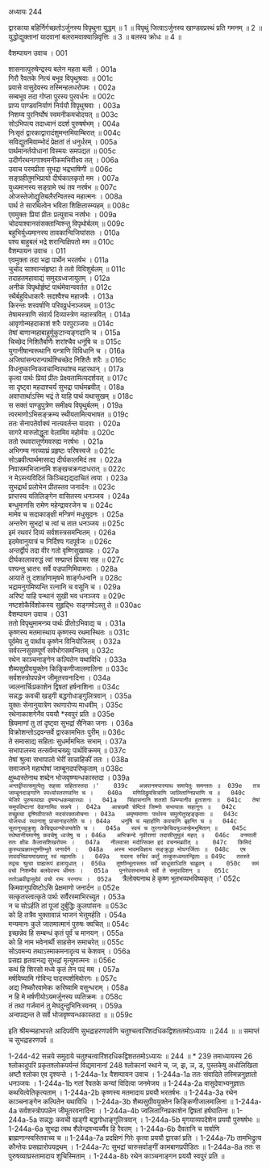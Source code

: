 अध्यायः 244

द्वारकाया बहिर्निर्गच्छतोऽर्जुनस्य विपृथुना युद्धम् ॥ 1 ॥ विपृथुं जित्वाऽर्जुनस्य खाण्डवप्रस्थं प्रति गमनम् ॥ 2 ॥ युद्धोद्युक्तानां यादवानां बलरामवाक्यान्निवृत्तिः ॥ 3 ॥ बलस्य क्रोधः ॥ 4 ॥

वैशम्पायन उवाच ।	001  

शासनात्पुरुषेन्द्रस्य बलेन महता बली ।	001a  
गिरौ रैवतके नित्यं बभूव विपृथुश्रवाः ॥	001c  
प्रवासे वासुदेवस्य तस्मिन्हलधरोपमः ।	002a  
सम्बभूव तदा गोप्ता पुरस्य पुरवर्धनः ॥	002c  
प्राप्य पाण्डवनिर्याणं निर्ययौ विपृथुश्रवाः ।	003a  
निशम्य पुरनिर्घोषं स्वमनीकमचोदयत् ॥	003c  
सोऽभिपत्य तदाध्वानं ददर्श पुरुषर्षभम् ।	004a  
निःसृतं द्वारकाद्वारादंशुमन्तमिवाम्बिरात् ॥	004c  
सविद्युतमिवाम्भोदं प्रेक्षतां तं धनुर्धरम् ।	005a  
पार्थमानर्तयोधानां विस्मयः समपद्यत ॥	005c  
उदीर्णरथनागाश्वमनीकमभिवीक्ष्य तत् ।	006a  
उवाच परमप्रीता सुभद्रा भद्रभाषिणी ॥	006c  
सङ्ग्रहीतुमभिप्रायो दीर्घकालकृतो मम ।	007a  
युध्यमानस्य सङ्ग्रामे रथं तव नरर्षभ ॥	007c  
ओजस्तेजोद्युतिबलैरन्वितस्य महात्मनः ।	008a  
पार्थ ते सारथित्वेन भविता शिक्षितास्म्यहम् ॥	008c  
एवमुक्तः प्रियां प्रीतः प्रत्युवाच नरर्षभः ।	009a  
चोदयाश्वानसंसक्तान्विश्न्तु विपृथोर्बलम् ॥	009c  
बहुभिर्युध्यमानस्य तावकान्विजिघांसतः ।	010a  
पश्य बाहुबलं भद्रे शरान्विक्षिपतो मम ॥	010c  
वैशम्पायन उवाच ।	011  
एवमुक्ता तदा भद्रा पार्थेन भरतर्षभ ।	011a  
चुचोद साश्वान्संहृष्टा ते ततो विविशुर्बलम् ॥	011c  
तदाहतमहावाद्यं समुदग्रध्वजायुतम् ।	012a  
अनीकं विपृथोर्हृष्टं पार्थमेवान्ववर्तत ॥	012c  
रथैर्बहुविधाकारैः सदश्वैश्च महाजवैः ।	013a  
किरन्तः शरवर्षाणि परिवव्रुर्धनञ्जयम् ॥	013c  
तेषामस्त्राणि संवार्य दिव्यास्त्रेण महास्त्रवित् ।	014a  
आवृणोन्महदाकाशं शरैः परपुरञ्जयः ॥	014c  
तेषां बाणान्महाबाहुर्मुकुटान्यङ्गदानि च ।	015a  
चिच्छेद निशितैर्बाणैः शरांश्चैव धनूंषि च ॥	015c  
युगानीषान्वरूथानि यन्त्राणि विविधानि च ।	016a  
अजिघांसन्परान्पार्थश्चिच्छेद निशितैः शरैः ॥	016c  
विधनुष्कान्विकवचान्विरथांश्च महारथान् ।	017a  
कृत्वा पार्थः प्रियां प्रीतः प्रेक्ष्यतामित्यदर्शयत् ॥	017c  
सा दृष्ट्वा महदाश्चर्यं सुभद्रा पार्थमब्रवीत् ।	018a  
अवाप्तार्थाऽस्मि भद्रं ते याहि पार्थ यथासुखम् ॥	018c  
स सक्तं पाण्डुपुत्रेण समीक्ष्य विपृथुर्बलम् ।	019a  
त्वरमाणोऽभिसङ्क्रम्य स्थीयतामित्यभाषत ॥	019c  
ततः सेनापतेर्वाक्यं नात्यवर्तन्त यादवाः ।	020a  
सागरे मारुतोद्धूता वेलामिव महोर्मयः ॥	020c  
ततो रथवरात्तूर्णमवरुह्य नरर्षभः ।	021a  
अभिगम्य नरव्याघ्रं प्रहृष्टः परिषस्वजे ॥	021c  
सोऽब्रवीत्पार्थमासाद्य दीर्घकालमिदं तव ।	022a  
निवासमभिजानामि शङ्खचक्रगदाधरात् ॥	022c  
न मेऽस्त्यविदितं किञ्चिद्यद्यदाचितं त्वया ।	023a  
सुभद्रार्थं प्रलोभेन प्रीतस्तव जनार्दनः ॥	023c  
प्राप्तस्य यतिलिङ्गेन वासितस्य धनञ्जय ।	024a  
बन्धुमानसि रामेण महेन्द्रावरजेन च ॥	024c  
मामेव च सदाकाङ्क्षी मन्त्रिणं मधुसूदनः ।	025a  
अन्तरेण सुभद्रां च त्वां च तात धनञ्जय ॥	025c  
इमं रथवरं दिव्यं सर्वशस्त्रसमन्वितम् ।	026a  
इदमेवानुयात्रं च निर्दिश्य गदपूर्वजः ॥	026c  
अन्तर्द्वीपं तदा वीर गतो वृष्णिसुखावहः ।	027a  
दीर्घकालावरुद्धं त्वां सम्प्राप्तं प्रियया सह ॥	027c  
पश्यन्तु भ्रातरः सर्वे वज्रपाणिमिवामराः ।	028a  
आयाते तु दशार्हाणामृषभे शार्ङ्गधन्वनि ॥	028c  
भद्रामनुगमिष्यन्ति रत्नानि च वसूनि च ।	029a  
अरिष्टं याहि पन्थानं सुखी भव धनञ्जय ॥	029c  
नष्टशोकैर्विशोकस्य सुहृद्भिः सङ्गमोऽस्तु ते ॥	030ac  
वैशम्पायन उवाच ।	031  
ततो विपृथुमामन्त्र्य पार्थः प्रीतोऽभिवाद्य च ।	031a  
कृष्णस्य मतमास्थाय कृष्णस्य रथमास्थितः ॥	031c  
पूर्वमेव तु पार्थाय कृष्णेन विनियोजितम् ।	032a  
सर्वरत्नसुसम्पूर्णं सर्वभोगसमन्वितम् ॥	032c  
रथेन काञ्चनाङ्गेन कल्पितेन यथाविधि ।	033a  
शैब्यसुग्रीवयुक्तेन किङ्किणीजालमालिना ॥	033c  
सर्वशस्त्रोपपन्नेन जीमूतरवनादिना ।	034a  
ज्वलनार्चिःप्रकाशेन द्विषतां हर्षनाशिना ॥	034c  
सन्नद्धः कवची खड्गी बद्धगोधाङ्गुलित्रवान् ।	035a  
युक्तः सेनानुयात्रेण रथणारोप्य माधवीम् ।	035c  
रथेनाकाशगेनैव पययौ *स्वपुरं प्रति ॥	035e  
ह्रियमाणां तु तां दृष्ट्वा सुभद्रां सैनिका जनाः ।	036a  
विक्रोशन्तोऽद्रवन्सर्वे द्वारकामभितः पुरीम् ॥	036c  
ते समासाद्य सहिताः सुधर्मामभितः सभाम् ।	037a  
सभापालस्य तत्सर्वमाचख्युः पार्थविक्रमम् ॥	037c  
तेषां श्रुत्वा सभापालो भेरीं सान्नाहिकीं ततः ।	038a  
समाजघ्ने महाघोषां जाम्बूनदपरिष्कृताम् ॥	038c  
क्षुब्धास्तेनाथ शब्देन भोजवृष्ण्यन्धकास्तदा ।	039a  
`अन्तर्द्वीपात्समुत्पेतुः सहसा सहितास्तदा ।'	039c  
अन्नपानमपास्याथ समापेतुः समन्ततः ॥	039e  
तत्र जाम्बूनदाङ्गानि स्पर्ध्यास्तरणवन्ति च ।	040a  
मणिविद्रुमचित्राणि ज्वलिताग्निप्रभाणि च ॥	040c  
भेजिरे पुरुषव्याघ्रा वृष्ण्यन्धकमहारथाः ।	041a  
सिंहासनानि शतशो धिष्ण्यानीव हुताशनाः ॥	041c  
तेषां समुपविष्टानां देवानामिव सन्नये ।	042a  
आचख्यौ चेष्टितं जिष्णोः सभापालः सहानुगः ॥	042c  
तच्छ्रुत्वा वृष्णिवीरास्ते मदसंरक्तलोचनाः ।	043a  
अमृष्यमाणाः पार्थस्य समुत्पेतुरहङ्कृताः ॥	043c  
योजयध्वं रथानाशु प्रासानाहरतेति च ।	044a  
धनूंषि च महार्हाणि कवचानि बृहन्ति च ॥	044c  
सूतानुच्चुक्रुशुः केचिद्रथान्योजयतेति च ।	045a  
स्वयं च तुरगान्केचिदयुञ्जन्हेमभूषितान् ॥	045c  
रथेष्वानीयमानेषु कवचेषु ध्वजेषु च ।	046a  
अभिक्रन्दे नृवीराणां तदासीत्तुमुलं महत् ॥	046c  
वनमाली ततः क्षीबः कैलासशिखरोपमः ।	047a  
नीलवासा मदोत्सिक्त इदं वचनमब्रवीत् ॥	047c  
किमिदं कुरुथाप्रज्ञास्तूष्णीम्भूते जनार्दने ।	048a  
अस्य भावमविज्ञाय सङ्क्रुद्धा मोघगर्जिताः ॥	048c  
एष तावदभिप्रायमाख्यातु स्वं महामतिः ।	049a  
यदस्य रुचिरं कर्तुं तत्कुरुध्वमतन्द्रिताः ॥	049c  
ततस्ते तद्वचः श्रुत्वा ग्राह्यरूपं हलायुधात् ।	050a  
तूष्णीम्भूतास्ततः सर्वे साधुसाध्विति चाब्रुवन् ॥	050c  
समं वचो निशम्यैव बलदेवस्य धीमतः ।	051a  
पुनरेवसभामध्ये सर्वे ते समुपाविशन् ॥	051c  
ततोऽब्रवीद्वासुदेवं वचो रामः परन्तपः ।	052a  
`त्रैलोक्यनाथ हे कृष्ण भूतभव्यभविष्यकृत् ।'	052c  
किमवागुपविष्टोऽसि प्रेक्षमाणो जनार्दन ॥	052e  
सत्कृतस्त्वत्कृते पार्थः सर्वैरस्माभिरच्युत ।	053a  
न च सोऽर्हति तां पूजां दुर्बुद्धिः कुलपांसनः ॥	053c  
को हि तत्रैव भुक्तावान्नं भाजनं भेत्तुमर्हति ।	054a  
मन्यमानः कुले जातमात्मानं पुरुषः क्वचित् ॥	054c  
इच्छन्नेव हि सम्बन्धं कृतं पूर्वं च मानयन् ।	055a  
को हि नाम भवेनार्थी साहसेन समाचरेत् ॥	055c  
सोऽवमन्य तथाऽस्माकमनादृत्य च केशवम् ।	056a  
प्रसह्य हृतवानद्य सुभद्रां मृत्युमात्मनः ॥	056c  
कथं हि शिरसो मध्ये कृतं तेन पदं मम ।	057a  
मर्षयिष्यामि गोविन्द पादस्पर्शमिवोरगः ॥	057c  
अद्य निष्कौरवामेकः करिष्यामि वसुन्धराम् ।	058a  
न हि मे मर्षणीयोऽयमर्जुनस्य व्यतिक्रमः ॥	058c  
तं तथा गर्जमानं तु मेघदुन्दुभिनिःस्वनम् ।	059a  
अन्वपद्यन्त ते सर्वे भोजवृष्ण्यन्धकास्तदा ॥ ॥	059c  

इति श्रीमन्महाभारते आदिपर्वणि सुभद्राहरणपर्वणि चतुश्चत्वारिंशदधिकद्विशततमोऽध्यायः ॥ 244 ॥ ॥ समाप्तं च सुभद्राहरणपर्व ॥

1-244-42 सन्नये समुदाये चतुश्चत्वारिंशदधिकद्विशततमोऽध्यायः ॥ 244 ॥ * 239 तमाध्यायस्य 26 श्लोकादुपरि प्रकृतश्लोकपर्यन्तं विद्यमानानां 248 श्लोकानां स्थाने च, ज, झ, ञ, ड, पुस्तकेषु अधोलिखिता अष्टौ श्लोका एव दृश्यन्ते । 1-244a-1x वैशम्पायन उवाच । 1-244a-1a ततः संवादिते तस्मिन्ननुज्ञातो धनञ्जयः । 1-244a-1b गतां रैवतके कन्यां विदित्वा जनमेजय ॥ 1-244a-2a वासुदेवाभ्यनुज्ञातः कथयित्वेतिकृत्यताम् । 1-244a-2b कृष्णस्य मतमादाय प्रययौ भरतर्षभः ॥ 1-244a-3a रथेन काञ्चनाङ्गेन कल्पितेन यथाविधि । 1-244a-3b शैब्यसुग्रीवयुक्तेन किङ्किणीजालमालिना ॥ 1-244a-4a सर्वशस्त्रोपपन्नेन जीमूतरवनादिना । 1-244a-4b ज्वलिताग्निप्रकाशेन द्विषतां हर्षघातिना ॥ 1-244a-5a सन्नद्धः कवची खड्गी बद्धगोधाङ्गुलित्रवान् । 1-244a-5b मृगयाव्यपदेशेन प्रययौ पुरुषर्षभः ॥ 1-244a-6a सुभद्रा त्वथ शैलेन्द्रमभ्यर्च्यैव हि रैवतम् । 1-244a-6b दैवतानि च सर्वाणि ब्राह्मणान्स्वस्तिवाच्य च ॥ 1-244a-7a प्रदक्षिणं गिरेः कृत्वा प्रययौ द्वारकां प्रति । 1-244a-7b तामभिद्रुत्य कौन्तेयः प्रसह्यारोपयद्रथम् । 1-244a-7c सुभद्रां चारुसर्वाङ्गीं कामबाणप्रपीडितः ॥ 1-244a-8a ततः स पुरुषव्याघ्रस्तामादाय शुचिस्मिताम् । 1-244a-8b रथेन काञ्चनाङ्गन प्रययौ स्वपुरं प्रति ॥
